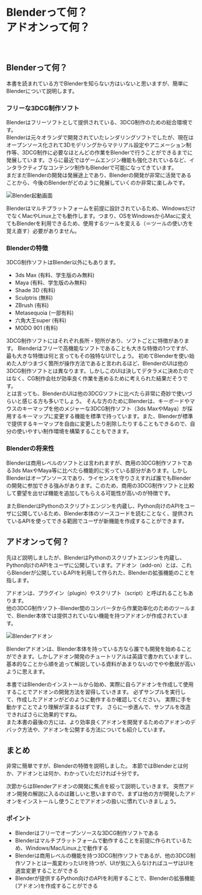 <div id="sect_title_img_1_1"></div>

<div id="sect_title_text"></div>

# Blenderって何？<br>アドオンって何？

<div id="preface"></div>

###### 　


## Blenderって何？

本書を読まれている方でBlenderを知らない方はいないと思いますが、簡単にBlenderについて説明します。

### フリーな3DCG制作ソフト

Blenderはフリーソフトとして提供されている、3DCG制作のための総合環境です。  
Blenderは元々オランダで開発されていたレンダリングソフトでしたが、現在はオープンソース化されて3Dモデリングからマテリアル設定やアニメーション制作等、3DCG制作に必要なほとんどの作業をBlenderで行うことができるまでに発展しています。さらに最近ではゲームエンジン機能も強化されているなど、インタラクティブなコンテンツ制作もBlenderで可能になってきています。  
まだまだBlenderの開発は発展途上であり、Blenderの開発が非常に活発であることから、今後のBlenderがどのように発展していくのか非常に楽しみです。

![Blender起動画面](https://dl.dropboxusercontent.com/s/7qj5tnx9gggcf8r/blender_startup.png "Blender起動画面")

Blenderはマルチプラットフォームを前提に設計されているため、WindowsだけでなくMacやLinux上でも動作します。つまり、OSをWindowsからMacに変えてもBlenderを利用できるため、使用するツールを変える（＝ツールの使い方を覚え直す）必要がありません。

### Blenderの特徴

3DCG制作ソフトはBlender以外にもあります。

* 3ds Max (有料、学生版のみ無料)
* Maya (有料、学生版のみ無料)
* Shade 3D (有料)
* Sculptris (無料)
* ZBrush (有料)
* Metasequoia (一部有料)
* 六角大王super (有料)
* MODO 901 (有料)

3DCG制作ソフトにはそれぞれ長所・短所があり、ソフトごとに特徴があります。   Blenderはフリーで高機能なソフトであることも大きな特徴の1つですが、最も大きな特徴は何と言ってもその独特なUIでしょう。
初めてBlenderを使い始めた人がつまづく箇所が操作方法であると言われるほど、BlenderのUIは他の3DCG制作ソフトとは異なります。しかしこのUIは決してデタラメに決めたのではなく、CG制作会社が効率良く作業を進めるために考えられた結果だそうです。  
とは言っても、BlenderのUIは他の3DCGソフトに比べたら非常に奇妙で使いづらいと感じる方も多いでしょう。
そんな方のためにBlenderは、キーボードやマウスのキーマップを他のメジャーな3DCG制作ソフト（3ds MaxやMaya）が採用するキーマップに変更する機能を標準で持っています。また、Blenderが標準で提供するキーマップを自由に変更したり削除したりすることもできるので、自分の使いやすい制作環境を構築することもできます。

### Blenderの将来性

Blenderは商用レベルのソフトとは言われますが、商用の3DCG制作ソフトである3ds MaxやMaya等に比べたら機能的に劣っている部分があります。しかしBlenderはオープンソースであり、ライセンスを守りさえすれば誰でもBlenderの開発に参加できる強みがあります。このため、商用の3DCG制作ソフトと比較して要望を出せば機能を追加してもらえる可能性が高いのが特徴です。

またBlenderはPythonのスクリプトエンジンを内蔵し、Python向けのAPIをユーザに公開しているため、Blender本体のソースコードを読むことなく、提供されているAPIを使ってできる範囲でユーザが新機能を作成することができます。

## アドオンって何？

先ほど説明しましたが、BlenderはPythonのスクリプトエンジンを内蔵し、Python向けのAPIをユーザに公開しています。アドオン（add-on）とは、これらBlenderが公開しているAPIを利用して作られた、Blenderの拡張機能のことを指します。

アドオンは、プラグイン（plugin）やスクリプト（script）と呼ばれることもあります。  
他の3DCG制作ソフト-Blender間のコンバータから作業効率化のためのツールまで、Blender本体では提供されていない機能を持つアドオンが作成されています。  

![Blenderアドオン](https://dl.dropboxusercontent.com/s/bhq6uusksqsicyb/blender_add-on.png "Blenderアドオン")

Blenderアドオンは、Blender本体を持っている方なら誰でも開発を始めることができます。しかしアドオン開発のチュートリアルは英語で書かれていますし、基本的なことから順を追って解説している資料があまりないのでやや敷居が高いように思えます。

本書ではBlenderのインストールから始め、実際に自らアドオンを作成して使用することでアドオンの開発方法を習得していきます。
必ずサンプルを実行して、作成したアドオンがどのように動作するか確認してください。
実際に手を動かすことでより理解が深まるはずです。
さらに一歩進んで、サンプルを改造できればさらに効果的ですね。  
また本書の最後の方には、より効率良くアドオンを開発するためのアドオンのデバック方法や、アドオンを公開する方法についても紹介しています。

## まとめ

非常に簡単ですが、Blenderの特徴を説明しました。
本節ではBlenderとは何か、アドオンとは何か、わかっていただければ十分です。

次節からはBlenderアドオンの開発に焦点を絞って説明していきます。
突然アドオン開発の解説に入るのは難しいと思いますので、まずは他の方が開発したアドオンをインストールし使うことでアドオンの扱いに慣れていきましょう。

<div id="point"></div>

### ポイント

<div id="point_item"></div>

* Blenderはフリーでオープンソースな3DCG制作ソフトである
* Blenderはマルチプラットフォームで動作することを前提に作られているため、Windows/Mac/Linux上で動作する
* Blenderは商用レベルの機能を持つ3DCG制作ソフトであるが、他の3DCG制作ソフトとは一風変わったUIを持つが、UIが気に入らなければユーザはUIを適宜変更することができる
* Blenderが提供するPython向けのAPIを利用することで、Blenderの拡張機能(アドオン)を作成することができる

